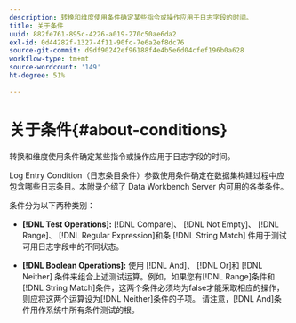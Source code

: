 ```yaml
---
description: 转换和维度使用条件确定某些指令或操作应用于日志字段的时间。
title: 关于条件
uuid: 882fe761-895c-4226-a019-270c50ae6da2
exl-id: 0d44282f-1327-4f11-90fc-7e6a2ef8dc76
source-git-commit: d9df90242ef96188f4e4b5e6d04cfef196b0a628
workflow-type: tm+mt
source-wordcount: '149'
ht-degree: 51%

---
```


# 关于条件{#about-conditions}

转换和维度使用条件确定某些指令或操作应用于日志字段的时间。

Log Entry Condition（日志条目条件）参数使用条件确定在数据集构建过程中应包含哪些日志条目。本附录介绍了 Data Workbench Server 内可用的各类条件。

条件分为以下两种类别：

* **[!DNL Test Operations]:** [!DNL Compare]、 [!DNL Not Empty]、 [!DNL Range]、 [!DNL Regular Expression]和条 [!DNL String Match] 件用于测试可用日志字段中的不同状态。

* **[!DNL Boolean Operations]:** 使用 [!DNL And]、 [!DNL Or]和 [!DNL Neither] 条件来组合上述测试运算。例如，如果您有[!DNL Range]条件和[!DNL String Match]条件，这两个条件必须均为false才能采取相应的操作，则应将这两个运算设为[!DNL Neither]条件的子项。 请注意，[!DNL And]条件用作系统中所有条件测试的根。

